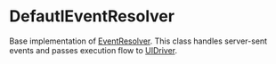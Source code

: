 # DefautlEventResolver

Base implementation of [EventResolver](api/dart_api/EventResolver.md). This class handles server-sent events and passes execution flow to [UIDriver](api/dart_api/UIDriver.md).
